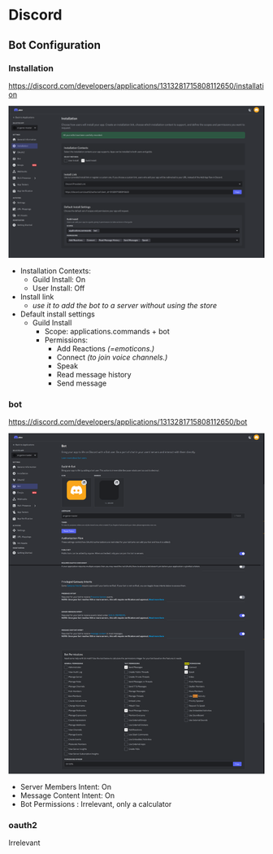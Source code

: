 # Discord

## Bot Configuration 

### Installation

https://discord.com/developers/applications/1313281715808112650/installation

![Discord installation](screencapture-discord-developers-applications-1313281715808112650-installation-2024-12-03-11_54_57.png)

- Installation Contexts: 
    - Guild Install: On 
    - User Install: Off
- Install link
    - _use it to add the bot to a server without using the store_
-  Default install settings
    - Guild Install
        - Scope: applications.commands + bot 
        - Permissions:
            - Add Reactions _(=emoticons.)_
            - Connect _(to join voice channels.)_
            - Speak
            - Read message history
            - Send message

### bot

https://discord.com/developers/applications/1313281715808112650/bot

![Discord bot](screencapture-discord-developers-applications-1313281715808112650-bot-2024-12-03-11_39_20.png)

- Server Members Intent: On
- Message Content Intent: On
- Bot Permissions : Irrelevant, only a calculator

### oauth2

Irrelevant

